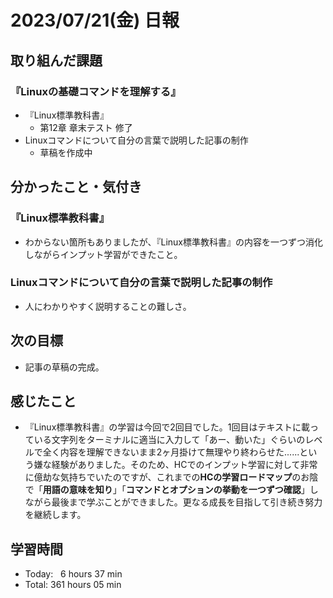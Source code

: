 # 2023/07/21(金) 日報

## 取り組んだ課題
### 『Linuxの基礎コマンドを理解する』
- 『Linux標準教科書』
  - 第12章 章末テスト 修了
- Linuxコマンドについて自分の言葉で説明した記事の制作
  - 草稿を作成中


## 分かったこと・気付き
### 『Linux標準教科書』
- わからない箇所もありましたが、『Linux標準教科書』の内容を一つずつ消化しながらインプット学習ができたこと。
### Linuxコマンドについて自分の言葉で説明した記事の制作
- 人にわかりやすく説明することの難しさ。


## 次の目標
- 記事の草稿の完成。


## 感じたこと
- 『Linux標準教科書』の学習は今回で2回目でした。1回目はテキストに載っている文字列をターミナルに適当に入力して「あー、動いた」ぐらいのレベルで全く内容を理解できないまま2ヶ月掛けて無理やり終わらせた......という嫌な経験がありました。そのため、HCでのインプット学習に対して非常に億劫な気持ちでいたのですが、これまでの**HCの学習ロードマップ**のお陰で「**用語の意味を知り**」「**コマンドとオプションの挙動を一つずつ確認**」しながら最後まで学ぶことができました。更なる成長を目指して引き続き努力を継続します。


## 学習時間
- Today:&nbsp;&nbsp; 6 hours 37 min
- Total: 361 hours 05 min
